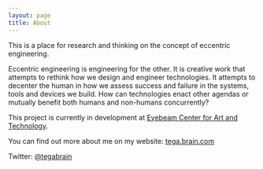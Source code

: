 ```yaml
---
layout: page
title: About
---
```



This is a place for research and thinking on the concept of eccentric engineering.

Eccentric engineering is engineering for the other. It is creative work that attempts to rethink how we design and engineer technologies. It attempts to decenter the human in how we assess success and failure in the systems, tools and devices we build. How can technologies enact other agendas or mutually benefit both humans and non-humans concurrently?

This project is currently in development at [Eyebeam Center for Art and Technology](http://eyebeam.org/).

You can find out more about me on my website: [tega.brain.com](http://tegabrain.com/)

Twitter: [@tegabrain](http://twitter.com/tegabrain)
